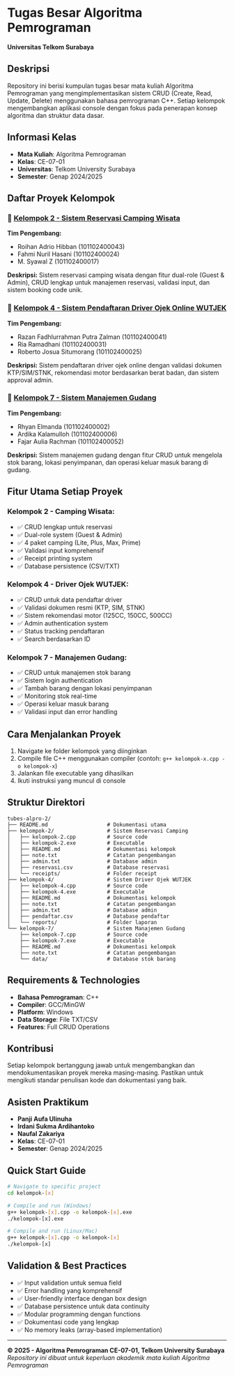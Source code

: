 # Tugas Besar Algoritma Pemrograman
**Universitas Telkom Surabaya**

## Deskripsi
Repository ini berisi kumpulan tugas besar mata kuliah Algoritma Pemrograman yang mengimplementasikan sistem CRUD (Create, Read, Update, Delete) menggunakan bahasa pemrograman C++. Setiap kelompok mengembangkan aplikasi console dengan fokus pada penerapan konsep algoritma dan struktur data dasar.

## Informasi Kelas
- **Mata Kuliah**: Algoritma Pemrograman
- **Kelas**: CE-07-01
- **Universitas**: Telkom University Surabaya
- **Semester**: Genap 2024/2025

## Daftar Proyek Kelompok

### 📁 [Kelompok 2 - Sistem Reservasi Camping Wisata](./kelompok-2/)
**Tim Pengembang:**
- Roihan Adrio Hibban (101102400043)
- Fahmi Nuril Hasani (101102400024)
- M. Syawal Z (101102400017)

**Deskripsi:** Sistem reservasi camping wisata dengan fitur dual-role (Guest & Admin), CRUD lengkap untuk manajemen reservasi, validasi input, dan sistem booking code unik.

### 📁 [Kelompok 4 - Sistem Pendaftaran Driver Ojek Online WUTJEK](./kelompok-4/)
**Tim Pengembang:**
- Razan Fadhlurrahman Putra Zalman (101102400041)
- Ria Ramadhani (101102400031)
- Roberto Josua Situmorang (101102400025)

**Deskripsi:** Sistem pendaftaran driver ojek online dengan validasi dokumen KTP/SIM/STNK, rekomendasi motor berdasarkan berat badan, dan sistem approval admin.

### 📁 [Kelompok 7 - Sistem Manajemen Gudang](./kelompok-7/)
**Tim Pengembang:**
- Rhyan Elmanda (101102400002)
- Ardika Kalamulloh (101102400006)
- Fajar Aulia Rachman (101102400052)

**Deskripsi:** Sistem manajemen gudang dengan fitur CRUD untuk mengelola stok barang, lokasi penyimpanan, dan operasi keluar masuk barang di gudang.

## Fitur Utama Setiap Proyek

### Kelompok 2 - Camping Wisata:
- ✅ CRUD lengkap untuk reservasi
- ✅ Dual-role system (Guest & Admin)
- ✅ 4 paket camping (Lite, Plus, Max, Prime)
- ✅ Validasi input komprehensif
- ✅ Receipt printing system
- ✅ Database persistence (CSV/TXT)

### Kelompok 4 - Driver Ojek WUTJEK:
- ✅ CRUD untuk data pendaftar driver
- ✅ Validasi dokumen resmi (KTP, SIM, STNK)
- ✅ Sistem rekomendasi motor (125CC, 150CC, 500CC)
- ✅ Admin authentication system
- ✅ Status tracking pendaftaran
- ✅ Search berdasarkan ID

### Kelompok 7 - Manajemen Gudang:
- ✅ CRUD untuk manajemen stok barang
- ✅ Sistem login authentication
- ✅ Tambah barang dengan lokasi penyimpanan
- ✅ Monitoring stok real-time
- ✅ Operasi keluar masuk barang
- ✅ Validasi input dan error handling

## Cara Menjalankan Proyek
1. Navigate ke folder kelompok yang diinginkan
2. Compile file C++ menggunakan compiler (contoh: `g++ kelompok-x.cpp -o kelompok-x`)
3. Jalankan file executable yang dihasilkan
4. Ikuti instruksi yang muncul di console

## Struktur Direktori
```
tubes-alpro-2/
├── README.md                   # Dokumentasi utama
├── kelompok-2/                 # Sistem Reservasi Camping
│   ├── kelompok-2.cpp          # Source code
│   ├── kelompok-2.exe          # Executable
│   ├── README.md               # Dokumentasi kelompok
│   ├── note.txt                # Catatan pengembangan
│   ├── admin.txt               # Database admin
│   ├── reservasi.csv           # Database reservasi
│   └── receipts/               # Folder receipt
├── kelompok-4/                 # Sistem Driver Ojek WUTJEK
│   ├── kelompok-4.cpp          # Source code
│   ├── kelompok-4.exe          # Executable
│   ├── README.md               # Dokumentasi kelompok
│   ├── note.txt                # Catatan pengembangan
│   ├── admin.txt               # Database admin
│   ├── pendaftar.csv           # Database pendaftar
│   └── reports/                # Folder laporan
└── kelompok-7/                 # Sistem Manajemen Gudang
    ├── kelompok-7.cpp          # Source code
    ├── kelompok-7.exe          # Executable
    ├── README.md               # Dokumentasi kelompok
    ├── note.txt                # Catatan pengembangan
    └── data/                   # Database stok barang
```

## Requirements & Technologies
- **Bahasa Pemrograman**: C++
- **Compiler**: GCC/MinGW
- **Platform**: Windows
- **Data Storage**: File TXT/CSV
- **Features**: Full CRUD Operations

## Kontribusi
Setiap kelompok bertanggung jawab untuk mengembangkan dan mendokumentasikan proyek mereka masing-masing. Pastikan untuk mengikuti standar penulisan kode dan dokumentasi yang baik.

## Asisten Praktikum
- **Panji Aufa Ulinuha**
- **Irdani Sukma Ardihantoko**
- **Naufal Zakariya**
- **Kelas**: CE-07-01
- **Semester**: Genap 2024/2025

## Quick Start Guide
```bash
# Navigate to specific project
cd kelompok-[x]

# Compile and run (Windows)
g++ kelompok-[x].cpp -o kelompok-[x].exe
./kelompok-[x].exe

# Compile and run (Linux/Mac)
g++ kelompok-[x].cpp -o kelompok-[x]
./kelompok-[x]
```

## Validation & Best Practices
- ✅ Input validation untuk semua field
- ✅ Error handling yang komprehensif
- ✅ User-friendly interface dengan box design
- ✅ Database persistence untuk data continuity
- ✅ Modular programming dengan functions
- ✅ Dokumentasi code yang lengkap
- ✅ No memory leaks (array-based implementation)

---
**© 2025 - Algoritma Pemrograman CE-07-01, Telkom University Surabaya**  
*Repository ini dibuat untuk keperluan akademik mata kuliah Algoritma Pemrograman*
